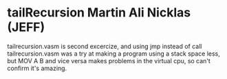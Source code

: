 # tailRecursion Martin Ali Nicklas (JEFF)

tailrecursion.vasm is second excercize, and using jmp  instead of call
tailrecursion.vasm was a try at making a program using a stack space less, but MOV A B and vice versa makes problems in the virtual cpu, so can't confirm it's amazing.
